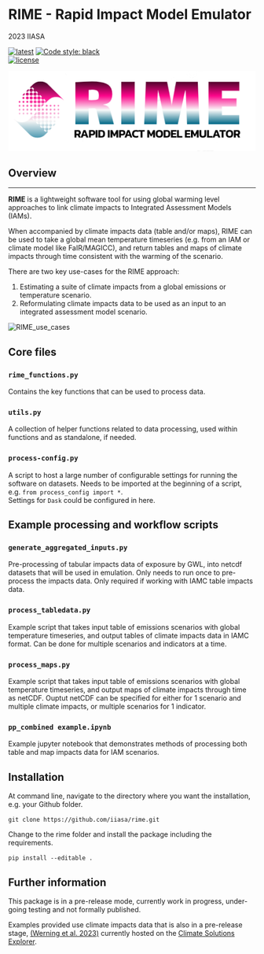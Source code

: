 # RIME - Rapid Impact Model Emulator

2023 IIASA

[![latest](https://img.shields.io/github/last-commit/iiasa/CWatM)](https://github.com/iiasa/CWatM)
[![Code style: black](https://img.shields.io/badge/code%20style-black-000000.svg)](https://github.com/psf/black)  
[![license](https://www.gnu.org/graphics/gplv3-with-text-136x68.png)](https://choosealicense.com/licenses/gpl-3.0/)

![RIME_logo](/assets/rime_logo2.png)  

## Overview  
------------------  

**RIME** is a lightweight software tool for using global warming level approaches to link climate impacts to Integrated Assessment Models (IAMs).

When accompanied by climate impacts data (table and/or maps), RIME can be used to take a global mean temperature timeseries (e.g. from an IAM or climate model like FaIR/MAGICC), and return tables and maps of climate impacts through time consistent with the warming of the scenario.  

There are two key use-cases for the RIME approach:  
1. Estimating a suite of climate impacts from a global emissions or temperature scenario.  
2. Reformulating climate impacts data to be used as an input to an integrated assessment model scenario.  

![RIME_use_cases](https://github.com/iiasa/rime/main/assets/rime_use_cases.jpg?raw=true)


## Core files

### `rime_functions.py` 
Contains the key functions that can be used to process data. 

### `utils.py`
A collection of helper functions related to data processing, used within functions and as standalone, if needed.

### `process-config.py` 
A script to host a large number of configurable settings for running the software on datasets.
Needs to be imported at the beginning of a script, e.g. `from process_config import *`.  
Settings for `Dask` could be configured in here. 

## Example processing and workflow scripts

### `generate_aggregated_inputs.py` 
Pre-processing of tabular impacts data of exposure by GWL, into netcdf datasets that will be used in emulation. Only needs to run once to pre-process the impacts data. Only required if working with IAMC table impacts data.

### `process_tabledata.py` 
Example script that takes input table of emissions scenarios with global temperature timeseries, and output tables of climate impacts data in IAMC format. Can be done for multiple scenarios and indicators at a time. 

### `process_maps.py`  
Example script that takes input table of emissions scenarios with global temperature timeseries, and output maps of climate impacts through time as netCDF. Ouptut netCDF can be specified for either for 1 scenario and multiple climate impacts, or multiple scenarios for 1 indicator.

### `pp_combined example.ipynb`
Example jupyter notebook that demonstrates methods of processing both table and map impacts data for IAM scenarios.


## Installation

At command line, navigate to the directory where you want the installation, e.g. your Github folder.  

	git clone https://github.com/iiasa/rime.git

Change to the rime folder and install the package including the requirements.  

	pip install --editable .

## Further information
This package is in a pre-release mode, currently work in progress, under-going testing and not formally published.  

Examples provided use climate impacts data that is also in a pre-release stage, [(Werning et al. 2023)](https://zenodo.org/records/8134869) currently hosted on the [Climate Solutions Explorer](https://www.climate-solutions-explorer.eu/).

